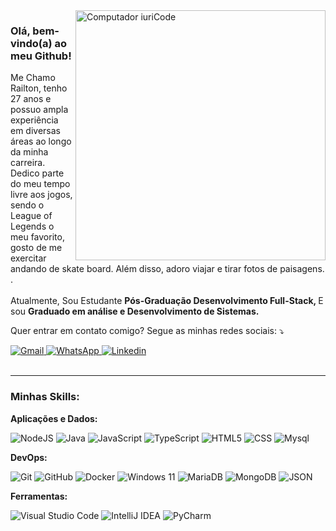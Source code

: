 <img src="https://raw.githubusercontent.com/MicaelliMedeiros/micaellimedeiros/master/image/computer-illustration.png" min-width="400px" max-width="400px" width="400px" align="right" alt="Computador iuriCode">

<h3>Olá, bem-vindo(a) ao meu Github!</h3>

<p align="left">
  Me Chamo Railton, tenho 27 anos e possuo ampla experiência em diversas áreas ao longo da minha carreira. Dedico parte do meu tempo livre aos jogos, sendo o League of Legends o meu favorito, gosto de me exercitar andando de skate board. Além disso, adoro viajar e tirar fotos de paisagens.
</strong>.
  </br>
  </br>
  Atualmente, Sou Estudante <strong>Pós-Graduação Desenvolvimento Full-Stack, </strong>E sou <strong>Graduado em análise e Desenvolvimento de Sistemas.</strong>
</p>


  
  
</div>

<p align="left">
  Quer entrar em contato comigo? Segue as minhas redes sociais: ⤵️
</p>

<div align="left">
  <a href="railtonaraujoofc@gmail.com" target="_blank">
    <img src="https://img.shields.io/badge/Gmail-D14836?style=for-the-badge&logo=gmail&logoColor=white" alt="Gmail"/>
  </a>
  
  <a href="https://api.whatsapp.com/send?phone=5562992512120" target="_blank">
    <img src="https://img.shields.io/badge/WhatsApp-25D366?style=for-the-badge&logo=whatsapp&logoColor=white" alt="WhatsApp"/>
  </a>

  <a href="https://www.linkedin.com/in/railton-araujo-b677aa22b/" target="_blank">
    <img src="https://img.shields.io/badge/linkedin-%230077B5.svg?style=for-the-badge&logo=linkedin&logoColor=white)" alt="Linkedin"/>
  </a>

  
</div>

</br>

---

<h3>Minhas Skills:</h3>

  **Aplicações e Dados:**

  ![NodeJS](https://img.shields.io/badge/Node.js-6DA55F?logo=node.js&logoColor=white)
  ![Java](https://img.shields.io/badge/Java-%23ED8B00.svg?logo=openjdk&logoColor=white)
  ![JavaScript](https://img.shields.io/badge/-JavaScript-333333?style=flat&logo=javascript)
  ![TypeScript](https://img.shields.io/badge/-TypeScript-333333?style=flat&logo=TypeScript)
  ![HTML5](https://img.shields.io/badge/-HTML5-333333?style=flat&logo=HTML5)
  ![CSS](https://img.shields.io/badge/-CSS-333333?style=flat&logo=CSS3&logoColor=1572B6)
  ![Mysql](https://img.shields.io/badge/-Mysql-333333?style=flat&logo=mysql)

**DevOps:**

  ![Git](https://img.shields.io/badge/-Git-333333?style=flat&logo=git)
  ![GitHub](https://img.shields.io/badge/-GitHub-333333?style=flat&logo=github)
  ![Docker](https://img.shields.io/badge/-Docker-333333?style=flat&logo=docker)
  ![Windows 11](https://img.shields.io/badge/Windows%2011-0078D4?logo=windows11&logoColor=fff)
  ![MariaDB](https://img.shields.io/badge/MariaDB-003545?logo=mariadb&logoColor=white)
  ![MongoDB](https://img.shields.io/badge/MongoDB-%234ea94b.svg?logo=mongodb&logoColor=white)
  ![JSON](https://img.shields.io/badge/JSON-000?logo=json&logoColor=fff)
  
  

**Ferramentas:**

  ![Visual Studio Code](https://img.shields.io/badge/-Visual%20Studio%20Code-333333?style=flat&logo=visual-studio-code&logoColor=007ACC)
  ![IntelliJ IDEA](https://img.shields.io/badge/IntelliJIDEA-000000.svg?logo=intellij-idea&logoColor=white)
  ![PyCharm](https://img.shields.io/badge/PyCharm-143?logo=pycharm&logoColor=black&color=black&labelColor=green)
    
